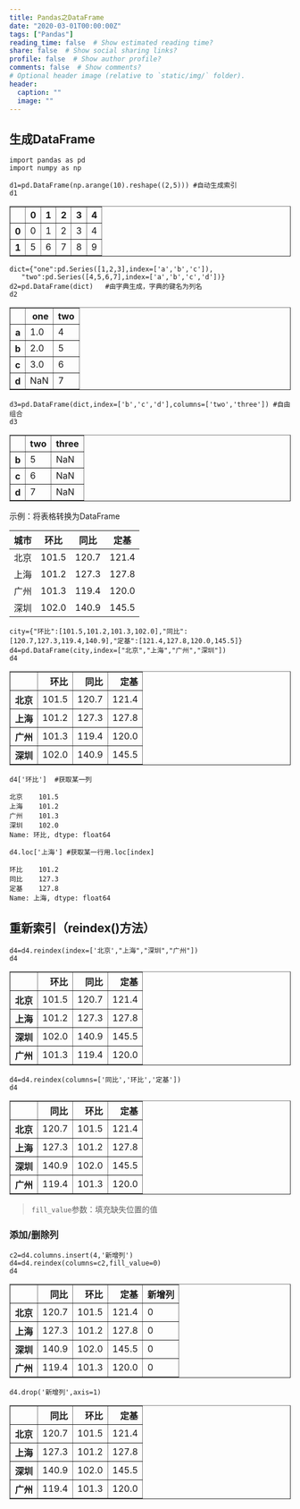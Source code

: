```yaml
---
title: Pandas之DataFrame
date: "2020-03-01T00:00:00Z"
tags: ["Pandas"]
reading_time: false  # Show estimated reading time?
share: false  # Show social sharing links?
profile: false  # Show author profile?
comments: false  # Show comments?
# Optional header image (relative to `static/img/` folder).
header:
  caption: ""
  image: ""
---
```

## 生成DataFrame


```
import pandas as pd
import numpy as np
```


```
d1=pd.DataFrame(np.arange(10).reshape((2,5))) #自动生成索引
d1
```




<div>
<style scoped>
    .dataframe tbody tr th:only-of-type {
        vertical-align: middle;
    }

    .dataframe tbody tr th {
        vertical-align: top;
    }

    .dataframe thead th {
        text-align: right;
    }
</style>
<table border="1" class="dataframe">
  <thead>
    <tr style="text-align: right;">
      <th></th>
      <th>0</th>
      <th>1</th>
      <th>2</th>
      <th>3</th>
      <th>4</th>
    </tr>
  </thead>
  <tbody>
    <tr>
      <th>0</th>
      <td>0</td>
      <td>1</td>
      <td>2</td>
      <td>3</td>
      <td>4</td>
    </tr>
    <tr>
      <th>1</th>
      <td>5</td>
      <td>6</td>
      <td>7</td>
      <td>8</td>
      <td>9</td>
    </tr>
  </tbody>
</table>
</div>




```
dict={"one":pd.Series([1,2,3],index=['a','b','c']),
   "two":pd.Series([4,5,6,7],index=['a','b','c','d'])}
d2=pd.DataFrame(dict)   #由字典生成，字典的键名为列名
d2
```




<div>
<style scoped>
    .dataframe tbody tr th:only-of-type {
        vertical-align: middle;
    }

    .dataframe tbody tr th {
        vertical-align: top;
    }

    .dataframe thead th {
        text-align: right;
    }
</style>
<table border="1" class="dataframe">
  <thead>
    <tr style="text-align: right;">
      <th></th>
      <th>one</th>
      <th>two</th>
    </tr>
  </thead>
  <tbody>
    <tr>
      <th>a</th>
      <td>1.0</td>
      <td>4</td>
    </tr>
    <tr>
      <th>b</th>
      <td>2.0</td>
      <td>5</td>
    </tr>
    <tr>
      <th>c</th>
      <td>3.0</td>
      <td>6</td>
    </tr>
    <tr>
      <th>d</th>
      <td>NaN</td>
      <td>7</td>
    </tr>
  </tbody>
</table>
</div>




```
d3=pd.DataFrame(dict,index=['b','c','d'],columns=['two','three']) #自由组合
d3
```




<div>
<style scoped>
    .dataframe tbody tr th:only-of-type {
        vertical-align: middle;
    }

    .dataframe tbody tr th {
        vertical-align: top;
    }

    .dataframe thead th {
        text-align: right;
    }
</style>
<table border="1" class="dataframe">
  <thead>
    <tr style="text-align: right;">
      <th></th>
      <th>two</th>
      <th>three</th>
    </tr>
  </thead>
  <tbody>
    <tr>
      <th>b</th>
      <td>5</td>
      <td>NaN</td>
    </tr>
    <tr>
      <th>c</th>
      <td>6</td>
      <td>NaN</td>
    </tr>
    <tr>
      <th>d</th>
      <td>7</td>
      <td>NaN</td>
    </tr>
  </tbody>
</table>
</div>



示例：将表格转换为DataFrame

|城市|环比|同比|定基|
|---|---|---|---|
|北京|101.5|120.7|121.4|
|上海|101.2|127.3|127.8|
|广州|101.3|119.4|120.0|
|深圳|102.0|140.9|145.5|



```
city={"环比":[101.5,101.2,101.3,102.0],"同比":[120.7,127.3,119.4,140.9],"定基":[121.4,127.8,120.0,145.5]}
d4=pd.DataFrame(city,index=["北京","上海","广州","深圳"])
d4
```




<div>
<style scoped>
    .dataframe tbody tr th:only-of-type {
        vertical-align: middle;
    }

    .dataframe tbody tr th {
        vertical-align: top;
    }

    .dataframe thead th {
        text-align: right;
    }
</style>
<table border="1" class="dataframe">
  <thead>
    <tr style="text-align: right;">
      <th></th>
      <th>环比</th>
      <th>同比</th>
      <th>定基</th>
    </tr>
  </thead>
  <tbody>
    <tr>
      <th>北京</th>
      <td>101.5</td>
      <td>120.7</td>
      <td>121.4</td>
    </tr>
    <tr>
      <th>上海</th>
      <td>101.2</td>
      <td>127.3</td>
      <td>127.8</td>
    </tr>
    <tr>
      <th>广州</th>
      <td>101.3</td>
      <td>119.4</td>
      <td>120.0</td>
    </tr>
    <tr>
      <th>深圳</th>
      <td>102.0</td>
      <td>140.9</td>
      <td>145.5</td>
    </tr>
  </tbody>
</table>
</div>




```
d4['环比']  #获取某一列
```




    北京    101.5
    上海    101.2
    广州    101.3
    深圳    102.0
    Name: 环比, dtype: float64




```
d4.loc['上海'] #获取某一行用.loc[index]
```




    环比    101.2
    同比    127.3
    定基    127.8
    Name: 上海, dtype: float64



## 重新索引（reindex()方法）


```
d4=d4.reindex(index=['北京',"上海","深圳","广州"])
d4
```




<div>
<style scoped>
    .dataframe tbody tr th:only-of-type {
        vertical-align: middle;
    }

    .dataframe tbody tr th {
        vertical-align: top;
    }

    .dataframe thead th {
        text-align: right;
    }
</style>
<table border="1" class="dataframe">
  <thead>
    <tr style="text-align: right;">
      <th></th>
      <th>环比</th>
      <th>同比</th>
      <th>定基</th>
    </tr>
  </thead>
  <tbody>
    <tr>
      <th>北京</th>
      <td>101.5</td>
      <td>120.7</td>
      <td>121.4</td>
    </tr>
    <tr>
      <th>上海</th>
      <td>101.2</td>
      <td>127.3</td>
      <td>127.8</td>
    </tr>
    <tr>
      <th>深圳</th>
      <td>102.0</td>
      <td>140.9</td>
      <td>145.5</td>
    </tr>
    <tr>
      <th>广州</th>
      <td>101.3</td>
      <td>119.4</td>
      <td>120.0</td>
    </tr>
  </tbody>
</table>
</div>




```
d4=d4.reindex(columns=['同比','环比','定基'])
d4
```




<div>
<style scoped>
    .dataframe tbody tr th:only-of-type {
        vertical-align: middle;
    }

    .dataframe tbody tr th {
        vertical-align: top;
    }

    .dataframe thead th {
        text-align: right;
    }
</style>
<table border="1" class="dataframe">
  <thead>
    <tr style="text-align: right;">
      <th></th>
      <th>同比</th>
      <th>环比</th>
      <th>定基</th>
    </tr>
  </thead>
  <tbody>
    <tr>
      <th>北京</th>
      <td>120.7</td>
      <td>101.5</td>
      <td>121.4</td>
    </tr>
    <tr>
      <th>上海</th>
      <td>127.3</td>
      <td>101.2</td>
      <td>127.8</td>
    </tr>
    <tr>
      <th>深圳</th>
      <td>140.9</td>
      <td>102.0</td>
      <td>145.5</td>
    </tr>
    <tr>
      <th>广州</th>
      <td>119.4</td>
      <td>101.3</td>
      <td>120.0</td>
    </tr>
  </tbody>
</table>
</div>



> `fill_value`参数：填充缺失位置的值
### 添加/删除列



```
c2=d4.columns.insert(4,'新增列')
d4=d4.reindex(columns=c2,fill_value=0)
d4
```




<div>
<style scoped>
    .dataframe tbody tr th:only-of-type {
        vertical-align: middle;
    }

    .dataframe tbody tr th {
        vertical-align: top;
    }

    .dataframe thead th {
        text-align: right;
    }
</style>
<table border="1" class="dataframe">
  <thead>
    <tr style="text-align: right;">
      <th></th>
      <th>同比</th>
      <th>环比</th>
      <th>定基</th>
      <th>新增列</th>
    </tr>
  </thead>
  <tbody>
    <tr>
      <th>北京</th>
      <td>120.7</td>
      <td>101.5</td>
      <td>121.4</td>
      <td>0</td>
    </tr>
    <tr>
      <th>上海</th>
      <td>127.3</td>
      <td>101.2</td>
      <td>127.8</td>
      <td>0</td>
    </tr>
    <tr>
      <th>深圳</th>
      <td>140.9</td>
      <td>102.0</td>
      <td>145.5</td>
      <td>0</td>
    </tr>
    <tr>
      <th>广州</th>
      <td>119.4</td>
      <td>101.3</td>
      <td>120.0</td>
      <td>0</td>
    </tr>
  </tbody>
</table>
</div>




```
d4.drop('新增列',axis=1)
```




<div>
<style scoped>
    .dataframe tbody tr th:only-of-type {
        vertical-align: middle;
    }

    .dataframe tbody tr th {
        vertical-align: top;
    }

    .dataframe thead th {
        text-align: right;
    }
</style>
<table border="1" class="dataframe">
  <thead>
    <tr style="text-align: right;">
      <th></th>
      <th>同比</th>
      <th>环比</th>
      <th>定基</th>
    </tr>
  </thead>
  <tbody>
    <tr>
      <th>北京</th>
      <td>120.7</td>
      <td>101.5</td>
      <td>121.4</td>
    </tr>
    <tr>
      <th>上海</th>
      <td>127.3</td>
      <td>101.2</td>
      <td>127.8</td>
    </tr>
    <tr>
      <th>深圳</th>
      <td>140.9</td>
      <td>102.0</td>
      <td>145.5</td>
    </tr>
    <tr>
      <th>广州</th>
      <td>119.4</td>
      <td>101.3</td>
      <td>120.0</td>
    </tr>
  </tbody>
</table>
</div>


